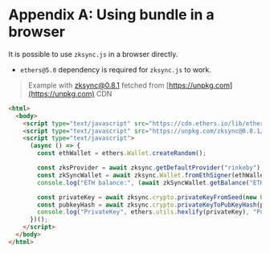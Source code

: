# Appendix A: Using bundle in a browser

It is possible to use `zksync.js` in a browser directly.

- `ethers@5.0` dependency is required for `zksync.js` to work.

> Example with zksync@0.8.1 fetched from [https://unpkg.com](https://unpkg.com) CDN

```html
<html>
  <body>
    <script type="text/javascript" src="https://cdn.ethers.io/lib/ethers-5.0.umd.min.js"></script>
    <script type="text/javascript" src="https://unpkg.com/zksync@0.8.1/dist/main.js"></script>
    <script type="text/javascript">
      (async () => {
        const ethWallet = ethers.Wallet.createRandom();

        const zksProvider = await zksync.getDefaultProvider("rinkeby");
        const zkSyncWallet = await zksync.Wallet.fromEthSigner(ethWallet, zksProvider);
        console.log("ETH balance:", (await zkSyncWallet.getBalance("ETH")).toString());

        const privateKey = await zksync.crypto.privateKeyFromSeed(new Uint8Array(32));
        const pubkeyHash = await zksync.crypto.privateKeyToPubKeyHash(privateKey);
        console.log("PrivateKey", ethers.utils.hexlify(privateKey), "PubkeyHash", pubkeyHash);
      })();
    </script>
  </body>
</html>
```
